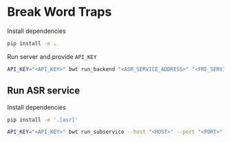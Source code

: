 # Break Word Traps

Install dependencies

```bash
pip install -e .
```

Run server and provide `API_KEY`

```bash
API_KEY="<API_KEY>" bwt run_backend "<ASR_SERVICE_ADDRESS>" "<FRE_SERVICE_ADDRESS>" --host "<HOST>" --port "<PORT>"
```

## Run ASR service

Install dependencies

```bash
pip install -e '.[asr]'
```

```bash
API_KEY="<API_KEY>" bwt run_subservice --host "<HOST>" --port "<PORT>" --llm-server-address "<LLM_SERVICE_ADDRESS>"
```
